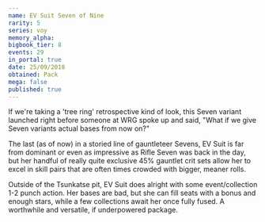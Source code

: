 ```yaml
---
name: EV Suit Seven of Nine
rarity: 5
series: voy
memory_alpha:
bigbook_tier: 8
events: 29
in_portal: true
date: 25/09/2018
obtained: Pack
mega: false
published: true
---
```


If we're taking a 'tree ring' retrospective kind of look, this Seven variant launched right before someone at WRG spoke up and said, "What if we give Seven variants actual bases from now on?"

The last (as of now) in a storied line of gauntleteer Sevens, EV Suit is far from dominant or even as impressive as Rifle Seven was back in the day, but her handful of really quite exclusive 45% gauntlet crit sets allow her to excel in skill pairs that are often times crowded with bigger, meaner rolls.

Outside of the Tsunkatse pit, EV Suit does alright with some event/collection 1-2 punch action. Her bases are bad, but she can fill seats with a bonus and enough stars, while a few collections await her once fully fused. A worthwhile and versatile, if underpowered package.
